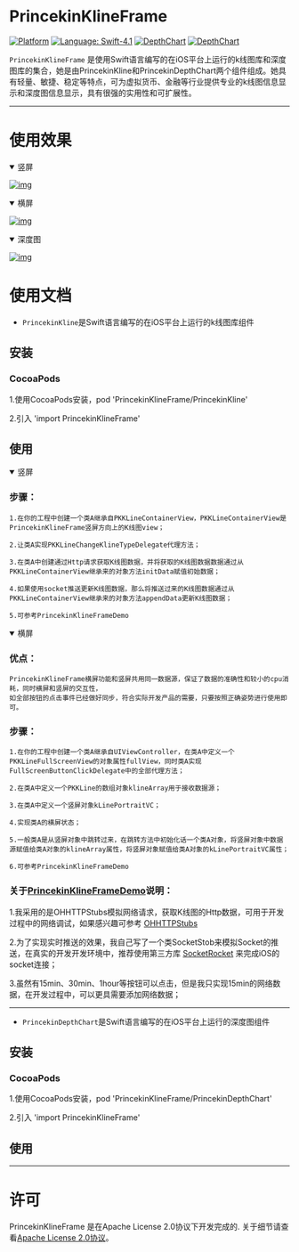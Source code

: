 PrincekinKlineFrame
===========

[![Platform](https://img.shields.io/badge/platform-ios%7Cmacosx-green.svg)](https://github.com/iOSPrincekin/PrincekinKlineFrame)
[![Language: Swift-4.1](https://img.shields.io/badge/Swift-blue.svg)](https://swift.org)
[![DepthChart](https://img.shields.io/badge/DepthChart-navy.svg)](https://github.com/iOSPrincekin/PrincekinKlineFrame)
[![DepthChart](https://img.shields.io/badge/Kline-pink.svg)](https://github.com/iOSPrincekin/PrincekinKlineFrame)


`PrincekinKlineFrame` 是使用Swift语言编写的在iOS平台上运行的k线图库和深度图库的集合，她是由PrincekinKline和PrincekinDepthChart两个组件组成。她具有轻量、敏捷、稳定等特点，可为虚拟货币、金融等行业提供专业的k线图信息显示和深度图信息显示，具有很强的实用性和可扩展性。

----
# 使用效果

<details open=0>
<summary>竖屏</summary>
    
[![img](https://github.com/iOSPrincekin/PrincekinKlineFrame/blob/master/gif/竖屏.gif)](https://github.com/iOSPrincekin/PrincekinKlineFrame/blob/master/gif/竖屏.gif)

</details>

<details open=1>
<summary>横屏</summary>
    
[![img](https://github.com/iOSPrincekin/PrincekinKlineFrame/blob/master/gif/横屏.gif)](https://github.com/iOSPrincekin/PrincekinKlineFrame/blob/master/gif/横屏.gif)

</details>

<details open=1>
<summary>深度图</summary>
    
[![img](https://github.com/iOSPrincekin/PrincekinKlineFrame/blob/master/gif/深度图.gif)](https://github.com/iOSPrincekin/PrincekinKlineFrame/blob/master/gif/深度图.gif)

</details>



# 使用文档
- `PrincekinKline`是Swift语言编写的在iOS平台上运行的k线图库组件
## 安装

### CocoaPods
1.使用CocoaPods安装，pod 'PrincekinKlineFrame/PrincekinKline'

2.引入 'import PrincekinKlineFrame'
## 使用
<details open=1>
<summary>竖屏</summary>
    
    
### 步骤：
    
    1.在你的工程中创建一个类A继承自PKKLineContainerView，PKKLineContainerView是PrincekinKlineFrame竖屏方向上的K线图view；
    
    2.让类A实现PKKLineChangeKlineTypeDelegate代理方法；
    
    3.在类A中创建通过Http请求获取K线图数据，并将获取的K线图数据数据通过从PKKLineContainerView继承来的对象方法initData赋值初始数据；
    
    4.如果使用socket推送更新K线图数据，那么将推送过来的K线图数据通过从PKKLineContainerView继承来的对象方法appendData更新K线图数据；
    
    5.可参考PrincekinKlineFrameDemo
    
    
</details>


<details open=1>
<summary>横屏</summary>
    
### 优点：    
    PrincekinKlineFrame横屏功能和竖屏共用同一数据源，保证了数据的准确性和较小的cpu消耗，同时横屏和竖屏的交互性，
    如全部按钮的点击事件已经做好同步，符合实际开发产品的需要，只要按照正确姿势进行使用即可。
    
### 步骤：
    
    1.在你的工程中创建一个类A继承自UIViewController，在类A中定义一个PKKLineFullScreenView的对象属性fullView，同时类A实现FullScreenButtonClickDelegate中的全部代理方法；
    
    2.在类A中定义一个PKKLine的数组对象klineArray用于接收数据源；
    
    3.在类A中定义一个竖屏对象kLinePortraitVC；
    
    4.实现类A的横屏状态；
   
    5.一般类A是从竖屏对象中跳转过来，在跳转方法中初始化话一个类A对象，将竖屏对象中数据源赋值给类A对象的klineArray属性，将竖屏对象赋值给类A对象的kLinePortraitVC属性；

    6.可参考PrincekinKlineFrameDemo
    
    
</details>

### 关于[PrincekinKlineFrameDemo](https://github.com/iOSPrincekin/PrincekinKlineFrame/tree/master/PrincekinKlineFrameDemo)说明：

   1.我采用的是OHHTTPStubs模拟网络请求，获取K线图的Http数据，可用于开发过程中的网络调试，如果感兴趣可参考 [OHHTTPStubs](https://github.com/AliSoftware/OHHTTPStubs)
    
   2.为了实现实时推送的效果，我自己写了一个类SocketStob来模拟Socket的推送，在真实的开发开发环境中，推荐使用第三方库 [SocketRocket](https://github.com/facebook/SocketRocket) 来完成iOS的socket连接；
    
   3.虽然有15min、30min、1hour等按钮可以点击，但是我只实现15min的网络数据，在开发过程中，可以更具需要添加网络数据；
    



    






----

- `PrincekinDepthChart`是Swift语言编写的在iOS平台上运行的深度图组件
## 安装

### CocoaPods
1.使用CocoaPods安装，pod 'PrincekinKlineFrame/PrincekinDepthChart'

2.引入 'import PrincekinKlineFrame'
## 使用



----
# 许可

PrincekinKlineFrame 是在Apache License 2.0协议下开发完成的. 关于细节请查看[Apache License 2.0协议](https://github.com/iOSPrincekin/PrincekinKlineFrame/blob/master/LICENSE)。
